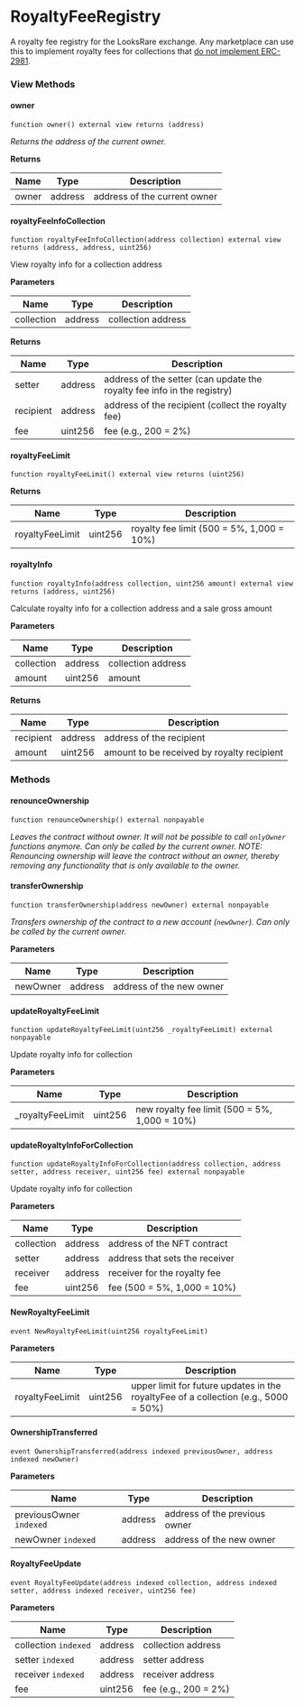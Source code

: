 # RoyaltyFeeRegistry

A royalty fee registry for the LooksRare exchange. Any marketplace can use this to implement royalty fees for collections that [do not implement ERC-2981](https://eips.ethereum.org/EIPS/eip-2981).

### View Methods <a href="#owner" id="owner"></a>

#### owner[​](broken-reference) <a href="#owner" id="owner"></a>

```
function owner() external view returns (address)
```

_Returns the address of the current owner._

**Returns**[**​**](broken-reference)

| Name  | Type    | Description                  |
| ----- | ------- | ---------------------------- |
| owner | address | address of the current owner |

#### royaltyFeeInfoCollection[​](broken-reference) <a href="#royaltyfeeinfocollection" id="royaltyfeeinfocollection"></a>

```
function royaltyFeeInfoCollection(address collection) external view returns (address, address, uint256)
```

View royalty info for a collection address

**Parameters**[**​**](broken-reference)

| Name       | Type    | Description        |
| ---------- | ------- | ------------------ |
| collection | address | collection address |

**Returns**[**​**](broken-reference)

| Name      | Type    | Description                                                             |
| --------- | ------- | ----------------------------------------------------------------------- |
| setter    | address | address of the setter (can update the royalty fee info in the registry) |
| recipient | address | address of the recipient (collect the royalty fee)                      |
| fee       | uint256 | fee (e.g., 200 = 2%)                                                    |

#### royaltyFeeLimit[​](broken-reference) <a href="#royaltyfeelimit" id="royaltyfeelimit"></a>

```
function royaltyFeeLimit() external view returns (uint256)
```

**Returns**[**​**](broken-reference)

| Name            | Type    | Description                               |
| --------------- | ------- | ----------------------------------------- |
| royaltyFeeLimit | uint256 | royalty fee limit (500 = 5%, 1,000 = 10%) |

#### royaltyInfo[​](broken-reference) <a href="#royaltyinfo" id="royaltyinfo"></a>

```
function royaltyInfo(address collection, uint256 amount) external view returns (address, uint256)
```

Calculate royalty info for a collection address and a sale gross amount

**Parameters**[**​**](broken-reference)

| Name       | Type    | Description        |
| ---------- | ------- | ------------------ |
| collection | address | collection address |
| amount     | uint256 | amount             |

**Returns**[**​**](broken-reference)

| Name      | Type    | Description                                |
| --------- | ------- | ------------------------------------------ |
| recipient | address | address of the recipient                   |
| amount    | uint256 | amount to be received by royalty recipient |

### Methods <a href="#royaltyfeeinfocollection" id="royaltyfeeinfocollection"></a>

#### renounceOwnership[​](broken-reference) <a href="#royaltyfeeinfocollection" id="royaltyfeeinfocollection"></a>

```
function renounceOwnership() external nonpayable
```

_Leaves the contract without owner. It will not be possible to call `onlyOwner` functions anymore. Can only be called by the current owner. NOTE: Renouncing ownership will leave the contract without an owner, thereby removing any functionality that is only available to the owner._

#### transferOwnership[​](broken-reference) <a href="#royaltyfeeinfocollection" id="royaltyfeeinfocollection"></a>

```
function transferOwnership(address newOwner) external nonpayable
```

_Transfers ownership of the contract to a new account (`newOwner`). Can only be called by the current owner._

**Parameters**[**​**](broken-reference)

| Name     | Type    | Description              |
| -------- | ------- | ------------------------ |
| newOwner | address | address of the new owner |

#### updateRoyaltyFeeLimit[​](broken-reference) <a href="#updateroyaltyfeelimit" id="updateroyaltyfeelimit"></a>

```
function updateRoyaltyFeeLimit(uint256 _royaltyFeeLimit) external nonpayable
```

Update royalty info for collection

**Parameters**[**​**](broken-reference)

| Name              | Type    | Description                                   |
| ----------------- | ------- | --------------------------------------------- |
| \_royaltyFeeLimit | uint256 | new royalty fee limit (500 = 5%, 1,000 = 10%) |

#### updateRoyaltyInfoForCollection[​](broken-reference) <a href="#updateroyaltyinfoforcollection" id="updateroyaltyinfoforcollection"></a>

```
function updateRoyaltyInfoForCollection(address collection, address setter, address receiver, uint256 fee) external nonpayable
```

Update royalty info for collection

**Parameters**[**​**](broken-reference)

| Name       | Type    | Description                    |
| ---------- | ------- | ------------------------------ |
| collection | address | address of the NFT contract    |
| setter     | address | address that sets the receiver |
| receiver   | address | receiver for the royalty fee   |
| fee        | uint256 | fee (500 = 5%, 1,000 = 10%)    |

#### NewRoyaltyFeeLimit[​](broken-reference) <a href="#newroyaltyfeelimit" id="newroyaltyfeelimit"></a>

```
event NewRoyaltyFeeLimit(uint256 royaltyFeeLimit)
```

**Parameters**[**​**](broken-reference)

| Name            | Type    | Description                                                                         |
| --------------- | ------- | ----------------------------------------------------------------------------------- |
| royaltyFeeLimit | uint256 | upper limit for future updates in the royaltyFee of a collection (e.g., 5000 = 50%) |

#### OwnershipTransferred[​](broken-reference) <a href="#ownershiptransferred" id="ownershiptransferred"></a>

```
event OwnershipTransferred(address indexed previousOwner, address indexed newOwner)
```

**Parameters**[**​**](broken-reference)

| Name                    | Type    | Description                   |
| ----------------------- | ------- | ----------------------------- |
| previousOwner `indexed` | address | address of the previous owner |
| newOwner `indexed`      | address | address of the new owner      |

#### RoyaltyFeeUpdate[​](broken-reference) <a href="#royaltyfeeupdate" id="royaltyfeeupdate"></a>

```
event RoyaltyFeeUpdate(address indexed collection, address indexed setter, address indexed receiver, uint256 fee)
```

**Parameters**[**​**](broken-reference)

| Name                 | Type    | Description          |
| -------------------- | ------- | -------------------- |
| collection `indexed` | address | collection address   |
| setter `indexed`     | address | setter address       |
| receiver `indexed`   | address | receiver address     |
| fee                  | uint256 | fee (e.g., 200 = 2%) |
